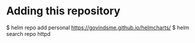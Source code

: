 # Adding this repository

$ helm repo add personal https://govindsme.github.io/helmcharts/
$ helm search repo httpd
